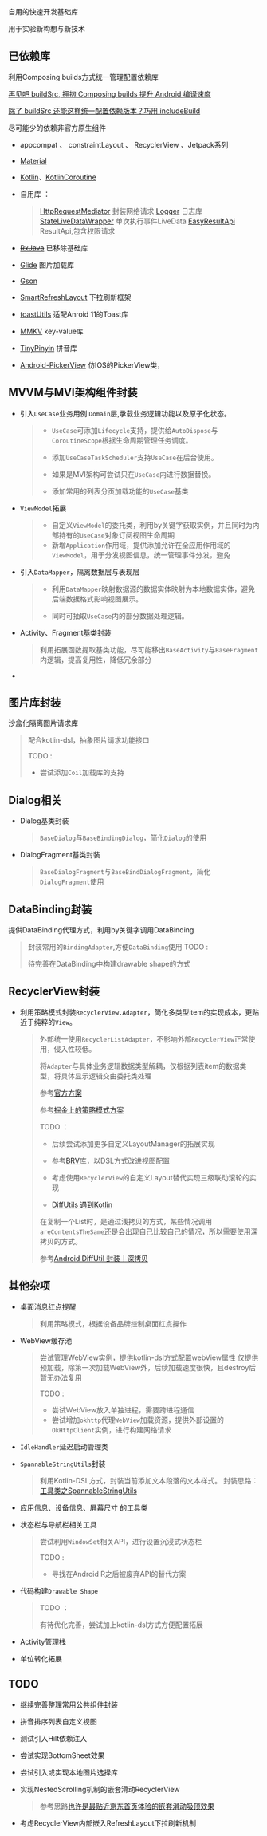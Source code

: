 自用的快速开发基础库

用于实验新构想与新技术



## 已依赖库

利用Composing builds方式统一管理配置依赖库

[再见吧 buildSrc, 拥抱 Composing builds 提升 Android 编译速度](https://juejin.cn/post/6844904176250519565)

[除了 buildSrc 还能这样统一配置依赖版本？巧用 includeBuild](https://juejin.cn/post/6844904169833234439)

尽可能少的依赖非官方原生组件

- appcompat 、 constraintLayout 、 RecyclerView 、Jetpack系列

- [Material](https://github.com/material-components/material-components-android/tags)

- [Kotlin](https://github.com/JetBrains/kotlin)、[KotlinCoroutine](https://github.com/Kotlin/kotlinx.coroutines)

- 自用库 ： 

  > [HttpRequestMediator](https://gitee.com/yupfeg/http_request_mediator) 封装网络请求
  > [Logger](https://gitee.com/yupfeg/logger) 日志库
  > [StateLiveDataWrapper](https://gitee.com/yupfeg/state-live-data-wrapper) 单次执行事件LiveData
  > [EasyResultApi](https://gitee.com/yupfeg/easy-result-api) ResultApi,包含权限请求

- ~~[RxJava](https://github.com/ReactiveX/RxJava)~~ 已移除基础库
- [Glide](https://github.com/bumptech/glide) 图片加载库
- [Gson](https://github.com/google/gson)
- [SmartRefreshLayout](https://github.com/scwang90/SmartRefreshLayout) 下拉刷新框架
- [toastUtils](https://github.com/getActivity/ToastUtils) 适配Anroid 11的Toast库
- [MMKV](https://github.com/tencent/mmkv) key-value库
- [TinyPinyin](https://github.com/promeG/TinyPinyin) 拼音库
- [Android-PickerView](https://github.com/Bigkoo/Android-PickerView) 仿IOS的PickerView类，

## MVVM与MVI架构组件封装

- 引入`UseCase`业务用例 `Domain`层,承载业务逻辑功能以及原子化状态。

  > - `UseCase`可添加`Lifecycle`支持，提供给`AutoDispose`与`CoroutineScope`根据生命周期管理任务调度。
  >
  > - 添加`UseCaseTaskScheduler`支持`UseCase`在后台使用。
  >
  > - 如果是MVI架构可尝试只在`UseCase`内进行数据替换。
  >
  > - 添加常用的列表分页加载功能的`UseCase`基类

- `ViewModel`拓展

  > - 自定义`ViewModel`的委托类，利用by关键字获取实例，并且同时为内部持有的`UseCase`对象订阅视图生命周期
  > - 新增`Application`作用域，提供添加允许在全应用作用域的`ViewModel`，用于分发视图信息，统一管理事件分发，避免

- 引入`DataMapper`，隔离数据层与表现层

  > - 利用`DataMapper`映射数据源的数据实体映射为本地数据实体，避免后端数据格式影响视图展示。
  > 
  > - 同时可抽取`UseCase`内的部分数据处理逻辑。 

- Activity、Fragment基类封装

  > 利用拓展函数提取基类功能，尽可能移出`BaseActivity`与`BaseFragment`内逻辑，提高复用性，降低冗余部分

- 



## 图片库封装

沙盒化隔离图片请求库

> 配合kotlin-dsl，抽象图片请求功能接口
>
> TODO :
>
> - 尝试添加`Coil`加载库的支持

## Dialog相关

- Dialog基类封装

  > `BaseDialog`与`BaseBindingDialog`，简化`Dialog`的使用

- DialogFragment基类封装

  > `BaseDialogFragment`与`BaseBindDialogFragment`，简化`DialogFragment`使用

## DataBinding封装

提供DataBinding代理方式，利用by关键字调用DataBinding

> 封装常用的`BindingAdapter`,方便`DataBinding`使用
> TODO : 
>
> 待完善在DataBinding中构建drawable shape的方式

## RecyclerView封装

- 利用策略模式封装`RecyclerView.Adapter`，简化多类型item的实现成本，更贴近于纯粹的`View`。

  >外部统一使用`RecyclerListAdapter`，不影响外部`RecyclerView`正常使用，侵入性较低。
  >
  >将`Adapter`与具体业务逻辑数据类型解耦，仅根据列表item的数据类型，将具体显示逻辑交由委托类处理
  >
  >参考[官方方案](https://github.com/google/iosched/blob/89df01ebc19d9a46495baac4690c2ebfa74946dc/mobile/src/main/java/com/google/samples/apps/iosched/ui/feed/FeedAdapter.kt)
  >
  >参考[掘金上的策略模式方案](https://juejin.cn/post/6876967151975006221)
  >
  >TODO ：
  >
  >- 后续尝试添加更多自定义LayoutManager的拓展实现
  >
  >- 参考[BRV](https://github.com/liangjingkanji/BRV)库，以DSL方式改进视图配置
  >
  >- 考虑使用`RecyclerView`的自定义Layout替代实现三级联动滚轮的实现
  >
  >- [DiffUtils 遇到Kotlin](https://juejin.cn/post/7033206569181544461)
  >
  >  在复制一个List时，是通过浅拷贝的方式，某些情况调用`areContentsTheSame`还是会出现自己比较自己的情况，所以需要使用深拷贝的方式。
  >
  >  参考[Android DiffUtil 封装｜深拷贝](https://juejin.cn/post/6856725337737265166#heading-6)
  >
  >



## 其他杂项

- 桌面消息红点提醒

  > 利用策略模式，根据设备品牌控制桌面红点操作

- WebView缓存池

  > 尝试管理WebView实例，提供kotlin-dsl方式配置webView属性
  > 仅提供预加载，除第一次加载WebView外，后续加载速度很快，且destroy后暂无办法复用
  >
  > TODO :
  > - 尝试WebView放入单独进程，需要跨进程通信
  > - 尝试增加`okhttp`代理`WebView`加载资源，提供外部设置的`OkHttpClient`实例，进行构建网络请求

- `IdleHandler`延迟启动管理类

- `SpannableStringUtils`封装

  > 利用Kotlin-DSL方式，封装当前添加文本段落的文本样式。
  > 封装思路：[工具类之SpannableStringUtils](https://www.jianshu.com/p/960467ac56c8)

- 应用信息、设备信息、屏幕尺寸 的工具类

- 状态栏与导航栏相关工具

  > 尝试利用`WindowSet`相关API，进行设置沉浸式状态栏
  >
  > TODO : 
  >
  > - 寻找在Android R之后被废弃API的替代方案

- 代码构建`Drawable Shape`

  > TODO ：
  >
  > 有待优化完善，尝试加上kotlin-dsl方式方便配置拓展

- Activity管理栈
- 单位转化拓展

## TODO 

- 继续完善整理常用公共组件封装

- 拼音排序列表自定义视图

- 测试引入Hilt依赖注入

- 尝试实现BottomSheet效果

- 尝试引入或实现本地图片选择库

- 实现NestedScrolling机制的嵌套滑动RecyclerView
  
  > 参考思路[也许是最贴近京东首页体验的嵌套滑动吸顶效果](http://solart.cc/2020/07/17/nested_ceiling_effect/)
  > 
- 考虑RecyclerView内部嵌入RefreshLayout下拉刷新机制